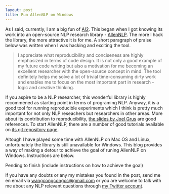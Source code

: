 ```yaml
---
layout: post
title: Run AllenNLP on Windows
---
```


As I said, currently, I am a big fun of [AI2](https://allenai.org/index.html). This began when I got knowing its work into an open-source NLP research library - [AllenNLP](https://allennlp.org/). The more I hack the library, the more attractive it is for me. A short paragraph of praise below was written when I was hacking and exciting the tool.


> I appreciate what reproducibility and conciseness are highly emphasized in terms of code design. It is not only a good example of my future code writing but also a motivation for me becoming an excellent researcher with the open-source concept in mind. The tool definitely helps me solve a lot of trivial time-consuming dirty work and enables me to focus on the most important part in research - logic and creative thinking. 


If you aspire to be a NLP researcher, this wonderful library is highly recommened as starting point in terms of programing NLP. Anyway, it is a good tool for running reproducible experiments which I think is pretty much important for not only NLP reseachers but researchers in other areas. More about its contribution to reproducibility, [the slides by Joel Grus](https://docs.google.com/presentation/d/1ivK8AKgz8Hx-ZYzPC9gJyQK6tzuhR3UuhCEajFGJDlA/edit) are good references. To start AllenNLP, there are a number of good tutorials available on [its git repository page](https://github.com/allenai/allennlp).


Altough I have played some time with AllenNLP on Mac OS and Linux, unfortunately the library is still unavailable for Windows. This blog provides a way of making a detour to achieve the goal of runing AllenNLP on Windows. Instructions are below.

Pending to finish (include instructions on how to achieve the goal)

If you have any doubts or any my mistakes you found in the post, send me en email via [wangcongcongcc@gmail.com](mailto:wangcongcongcc@gmail.com) or you are welcome to talk with me about any NLP relevant questions through [my Twitter account](https://twitter.com/WangcongcongCC).
